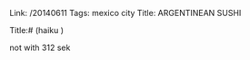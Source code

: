 Link: /20140611
Tags: mexico city
Title: ARGENTINEAN SUSHI
  
Title:# (haiku )  
  
not with 312 sek